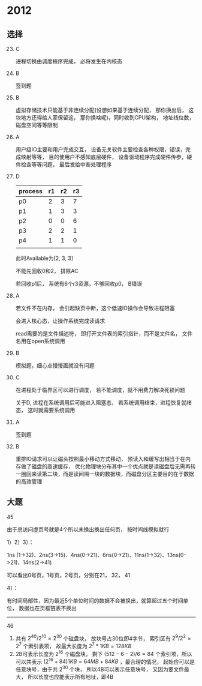 # 2012

## 选择

23. C

    进程切换由调度程序完成， 必将发生在内核态

24. B

    签到题

25. B 

    虚拟存储技术只能基于非连续分配(设想如果基于连续分配， 那你换出后， 这块地方还得给人家保留这， 那你换啥呢)，同时收到CPU架构， 地址线位数，磁盘空间等等限制

26. A  

    用户级IO主要和用户完成交互， 设备无关软件主要检查各种权限，错误，完成映射等等， 目的使用户不感知底层硬件， 设备驱动程序完成硬件传参，硬件检查等等问题， 最后发给中断处理程序

27. D

    | process | r1   | r2   | r3   |
    | ------- | ---- | ---- | ---- |
    | p0      | 2    | 3    | 7    |
    | p1      | 1    | 3    | 3    |
    | p2      | 0    | 0    | 6    |
    | p3      | 2    | 2    | 1    |
    | p4      | 1    | 1    | 0    |
    |         |      |      |      |

    此时Available为[2, 3, 3]

    不能先回收0和2， 排除AC

    若回收p1后， 系统有6个r3资源，不够回收p0， B错误

28. A

    若文件不在内存， 会引起缺页中断，这个低速IO操作会导致进程阻塞

    会进入核心态，让操作系统完成读请求

    read需要的是文件描述符， 即打开文件表的索引指针，而不是文件名， 文件名用在open系统调用

29. B

    模拟题，细心点慢慢画就没有问题

30. C

    在进程处于临界区可以进行调度， 若不能调度，就不用费力解决死锁问题

    关于D, 进程在系统调用后可能进入阻塞态， 若系统调用结束，进程恢复就绪态， 这时就需要系统调用

31. A

    签到题

32. B

    重排IO请求可以让磁头按照最小移动方式移动， 预读入和缓写出相当于在内存做了磁盘的高速缓存， 优化物理块分布其中一个优点就是读磁盘后无需再转一圈回来读第二块，而是读间隔一块的数据块，而磁盘分区主要目的在于数据的高效管理

## 大题

45  

由于总访问虚页号就是4个所以未换出换出任何页， 按时间线模拟就行

1）2）3）：  

1ns (1->32)、2ns(3->15)、4ns(0->21)、6ns(0->21)、11ns(1->32)、13ns(0->21)、14ns(2->41)

可以看出0号页，1号页，2号页，分别在21， 32， 41

4）：

有时间局部性，因为最近5个单位时间的数据不会被换出，就算超过五个时间单位， 数据也在页框链表不换出

***

46

1. 共有 $2^{40}/2^{10}=2^{30}$ 个磁盘块， 故块号占30位即4字节， 索引区有 $2^9/2^2=2^7$ 个索引表项， 故最大长度为 $2^7 * 1KB = 128KB$ 
2. 2B可表示长度为 $2^{16}$ 个磁盘块， 剩下 $(512-6-2)/6 = 84$ 个索引项，所以可以共表示 $(2^{16} + 84)1KB = 64MB + 84KB$ ，最合理的情况， 起始应可以是任意块号，由于共 $2^{30}$ 个块， 所以4B可以表示任意块号， 又因为要文件最大， 所以长度也应能表示所有地址，即4B